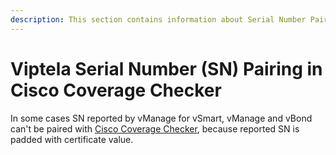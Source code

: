 ```yaml
---
description: This section contains information about Serial Number Pairing in Cisco Coverage Checker.
---
```


# Viptela Serial Number (SN) Pairing in Cisco Coverage Checker

In some cases SN reported by vManage for vSmart, vManage and vBond can't be paired with [Cisco Coverage Checker](https://cway.cisco.com/sncheck/), because reported SN is padded with certificate value.
